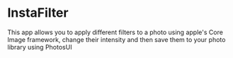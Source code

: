 # InstaFilter
This app allows you to apply different filters to a photo using apple's Core Image framework, change their intensity and then save them to your photo library using PhotosUI
